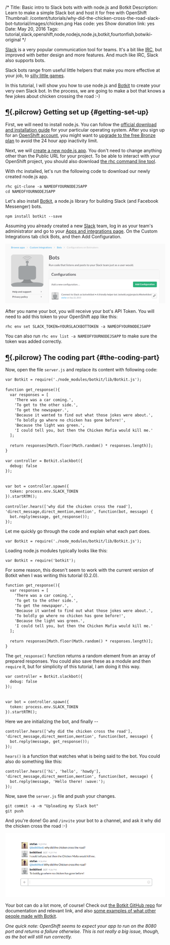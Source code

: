 /*
Title: Basic intro to Slack bots with with node.js and Botkit
Description: Learn to make a simple Slack bot and host it for free with OpenShift
Thumbnail: /content/tutorials/why-did-the-chicken-cross-the-road-slack-bot-tutorial/images/chicken.png
Has code: yes
Show donation link: yes
Date: May 20, 2016
Tags: tutorial,slack,openshift,node,nodejs,node.js,botkit,fourtonfish,botwiki-original
*/


[Slack](https://slack.com/is) is a very popular communication tool for teams. It's a bit like [IRC](https://en.wikipedia.org/wiki/Internet_Relay_Chat), but improved with better design and more features. And much like IRC, Slack also supports bots.

Slack bots range from useful little helpers that make you more effective at your job, to [silly little games](https://botwiki.org/bots/slackbots/slack-connect-4-bot/).

In this tutorial, I will show you how to use node.js and [Botkit](https://github.com/howdyai/botkit) to create your very own Slack bot. In the process, we are going to make a bot that knows a few jokes about chicken crossing the road :-)

## [¶](#getting-set-up){.pilcrow} Getting set up {#getting-set-up}

First, we will need to install node.js. You can follow the [official download and installation guide](https://nodejs.org/en/download/) for your particular operating system. After you sign up for an [OpenShift account](https://www.openshift.com/app/account/new), you might want to [upgrade to the free Bronze plan](https://www.openshift.com/pricing/index.html) to avoid the 24 hour app inactivity limit.

Next, we will [create a new node.js app](https://openshift.redhat.com/app/console/application_type/cart!nodejs-0.10). You don't need to change anything other than the Public URL for your project. To be able to interact with your OpenShift project, you should also download [the rhc command line tool](https://developers.openshift.com/getting-started/index.html).

With rhc installed, let's run the following code to download our newly created node.js app.

```
rhc git-clone -a NAMEOFYOURNODEJSAPP
cd NAMEOFYOURNODEJSAPP
```

Let's also install [Botkit](https://github.com/howdyai/botkit), a node.js library for building Slack (and Facebook Messenger) bots.


```
npm install botkit --save
```

Assuming you already created a new [Slack](https://slack.com/) team, log in as your team's administrator and go to your [Apps and integrations page](https://botmakers.slack.com/apps/manage/custom-integrations). On the Custom Integrations tab click Bots, and then Add Configuration.

![Add your bot](/content/tutorials/why-did-the-chicken-cross-the-road-slack-bot-tutorial/images/bots.png)

After you name your bot, you will receive your bot's API Token. You will need to add this token to your OpenShift app like this:


```
rhc env set SLACK_TOKEN=YOURSLACKBOTTOKEN -a NAMEOFYOURNODEJSAPP
```

You can also run `rhc env list -a NAMEOFYOURNODEJSAPP` to make sure the token was added correctly.


## [¶](#the-coding-part){.pilcrow} The coding part {#the-coding-part}

Now, open the file `server.js` and replace its content with following code:

```
var Botkit = require('./node_modules/botkit/lib/Botkit.js');

function get_response(){
  var responses = [
    'There was a car coming.',
    'To get to the other side.',
    'To get the newspaper.',
    'Because it wanted to find out what those jokes were about.',
    'To boldly go where no chicken has gone before!',
    'Because the light was green.',
    'I could tell you, but then the Chicken Mafia would kill me.'
  ];

  return responses[Math.floor(Math.random() * responses.length)];
}

var controller = Botkit.slackbot({
  debug: false
});


var bot = controller.spawn({
  token: process.env.SLACK_TOKEN
}).startRTM();

controller.hears(['why did the chicken cross the road'], 'direct_message,direct_mention,mention', function(bot, message) {
  bot.reply(message, get_response());
});

```

Let me quickly go through the code and explain what each part does.

```
var Botkit = require('./node_modules/botkit/lib/Botkit.js');
```

Loading node.js modules typically looks like this:

```
var Botkit = require('botkit');
```

For some reason, this doesn't seem to work with the current version of Botkit when I was writing this tutorial (0.2.0).

```
function get_response(){
  var responses = [
    'There was a car coming.',
    'To get to the other side.',
    'To get the newspaper.',
    'Because it wanted to find out what those jokes were about.',
    'To boldly go where no chicken has gone before!',
    'Because the light was green.',
    'I could tell you, but then the Chicken Mafia would kill me.'
  ];

  return responses[Math.floor(Math.random() * responses.length)];
}
```

The `get_response()` function returns a random element from an array of prepared responses. You could also save these as a module and then `require` it, but for simplicity of this tutorial, I am doing it this way. 

```
var controller = Botkit.slackbot({
  debug: false
});


var bot = controller.spawn({
  token: process.env.SLACK_TOKEN
}).startRTM();
```

Here we are initializing the bot, and finally --

```
controller.hears(['why did the chicken cross the road'], 'direct_message,direct_mention,mention', function(bot, message) {
  bot.reply(message, get_response());
});
```

`hears()` is a function that watches what is being said to the bot. You could also do something like this:

```
controller.hears(['hi', 'hello', 'howdy'], 'direct_message,direct_mention,mention', function(bot, message) {
  bot.reply(message, 'Hello there! :wave:');
});
```

Now, save the `server.js` file and push your changes.


```
git commit -a -m "Uploading my Slack bot"
git push
```

And you're done! Go and `/invite` your bot to a channel, and ask it why did the chicken cross the road :-)

![Chicken crossing road joke Slack bot](/content/tutorials/why-did-the-chicken-cross-the-road-slack-bot-tutorial/images/chicken.png)

Your bot can do a lot more, of course! Check out [the Botkit GitHub repo](https://github.com/howdyai/botkit#core-concepts) for documentation and relevant link, and also [some examples of what other people made with Botkit](https://blog.howdy.ai/powered-by-botkit-633aecd2fd0e).


*One quick note: OpenShift seems to expect your app to run on the 8080 port and returns a failure otherwise. This is not really a big issue, though, as the bot will still run correctly.*
